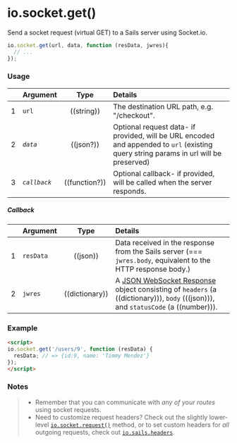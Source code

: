 # io.socket.get()

Send a socket request (virtual GET) to a Sails server using Socket.io.

```js
io.socket.get(url, data, function (resData, jwres){
  // ...
});
```

### Usage


|   | Argument   | Type         | Details |
|---|------------|:------------:|:--------|
| 1 | `url`      | ((string))   | The destination URL path, e.g. "/checkout".
| 2 | _`data`_     | ((json?))        | Optional request data- if provided, will be URL encoded and appended to `url` (existing query string params in url will be preserved)
| 3 | _`callback`_ | ((function?)) | Optional callback- if provided, will be called when the server responds.

##### Callback

|   | Argument  | Type         | Details |
|---|-----------|:------------:|:--------|
| 1 | `resData` | ((json))        | Data received in the response from the Sails server (=== `jwres.body`, equivalent to the HTTP response body.)
| 2 | `jwres`   | ((dictionary))  | A [JSON WebSocket Response](https://github.com/balderdashy/sails-docs/blob/master/PAGE_NEEDED.md) object consisting of `headers` (a ((dictionary))), `body` (((json))), and `statusCode` (a ((number))).


### Example

```html
<script>
io.socket.get('/users/9', function (resData) {
  resData; // => {id:9, name: 'Timmy Mendez'}
});
</script>
```

### Notes
> + Remember that you can communicate with _any of your routes_ using socket requests.
> + Need to customize request headers?  Check out the slightly lower-level [`io.socket.request()`](http://sailsjs.org/documentation/reference/web-sockets/socket-client/io-socket-request) method, or to set custom headers for _all_ outgoing requests, check out [`io.sails.headers`](http://sailsjs.org/documentation/reference/web-sockets/socket-client/io-sails).

<docmeta name="displayName" value="io.socket.get()">

